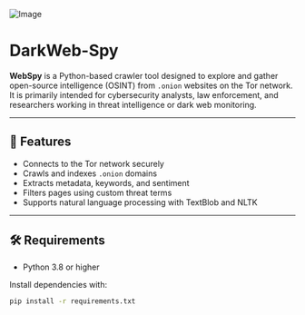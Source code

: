 ![Image](https://github.com/user-attachments/assets/e036afe0-c001-46e8-90a1-7481234ec0e4)

# DarkWeb-Spy

**WebSpy** is a Python-based crawler tool designed to explore and gather open-source intelligence (OSINT) from `.onion` websites on the Tor network. It is primarily intended for cybersecurity analysts, law enforcement, and researchers working in threat intelligence or dark web monitoring.

---

## 🚀 Features

- Connects to the Tor network securely
- Crawls and indexes `.onion` domains
- Extracts metadata, keywords, and sentiment
- Filters pages using custom threat terms
- Supports natural language processing with TextBlob and NLTK

---

## 🛠️ Requirements

- Python 3.8 or higher

Install dependencies with:

```bash
pip install -r requirements.txt
